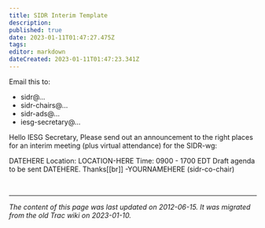 ```yaml
---
title: SIDR Interim Template
description: 
published: true
date: 2023-01-11T01:47:27.475Z
tags: 
editor: markdown
dateCreated: 2023-01-11T01:47:23.341Z
---
```


Email this to:
- sidr@…
- sidr-chairs@…
- sidr-ads@…
- iesg-secretary@…

Hello IESG Secretary,
Please send out an announcement to the right places for an interim meeting (plus virtual attendance) for the SIDR-wg:

DATEHERE
Location: LOCATION-HERE
Time: 0900 - 1700 EDT
Draft agenda to be sent DATEHERE.
Thanks[[br]] -YOURNAMEHERE
(sidr-co-chair)

&nbsp;
&nbsp;
&nbsp;

---

*The content of this page was last updated on 2012-06-15. It was migrated from the old Trac wiki on 2023-01-10.*